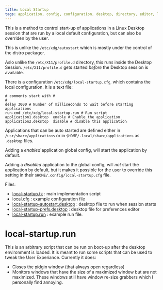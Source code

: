 ```yaml
---
title: Local Startup
tags: application, config, configuration, desktop, directory, editor, linux
---
```

This is a method to control start-up of applications in a Linux Desktop session
that are run by a local default configuration, but can also be overriden by the user.

This is unlike the `/etc/xdg/autostart` which is mostly under the control of the
distro packager.

Aslo unlike the `/etc/X11/profile.d` directory, this runs inside the Desktop Session.
`/etc/X11/profile.d` gets started *before* the Desktop session is available.

There is a configuration `/etc/xdg/local-startup.cfg`, which contains the local
configuration.  It is a text file:

```
# comments start with #
#
delay 3000 # Number of milliseconds to wait before starting applications
run-cmd /etc/xdg/local-startup.run # Run script
application1.desktop  enable # Enable the application
application2.dekstop  disable # disable this application

```

Applications that can be auto started are defined either in `/usr/share/applications`
or in `$HOME/.local/share/applications` as `.desktop` files.

Adding a *enabled* application global config, will start the application by default.

Adding a *disabled* application to the global config, will *not* start the application
by default, but it makes it possible for the user to override this setting
in their `$HOME/.config/local-startup.cfg` file.

Files:

- [local-startup.tk](https://github.com/alejandroliu/0ink.net/blob/master/snippets/2023/local-startup/local-startup.tk)
  : main implementation script
- [local.cfg](https://github.com/alejandroliu/0ink.net/blob/master/snippets/2023/local-startup/local.cfg) :
  example configuration file
- [local-startup-autostart.desktop](https://github.com/alejandroliu/0ink.net/blob/master/snippets/2023/local-startup/local-startup-autostart.desktop) :
  desktop file to run when session starts
- [local-startup-prefs.desktop](https://github.com/alejandroliu/0ink.net/blob/master/snippets/2023/local-startup/local-startup-prefs.desktop)
  : desktop file for preferences editor
- [local-startup.run](https://github.com/alejandroliu/0ink.net/blob/master/snippets/2023/local-startup/local-startup.run) :
  example run file.

# local-startup.run

This is an arbitrary script that can be run on boot-up after the desktop
environment is loaded.  It is meant to run some scripts that can be used
to tweak the User Experiance.  Currently it does:

- Closes the pidgin window (that always open regardless)
- Monitors windows that have the size of a maximized window but are not
  maximized. These windows still have window re-size grabbers which I
  personally find annoying.





